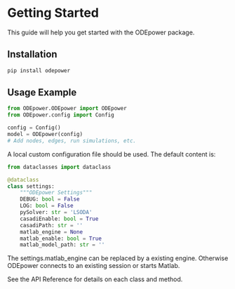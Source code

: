 # Getting Started

This guide will help you get started with the ODEpower package.

## Installation

```bash
pip install odepower
```

## Usage Example

```python
from ODEpower.ODEpower import ODEpower
from ODEpower.config import Config

config = Config()
model = ODEpower(config)
# Add nodes, edges, run simulations, etc.
```

A local custom configuration file should be used. The default content is:

```python
from dataclasses import dataclass

@dataclass
class settings:
    """ODEpower Settings"""
    DEBUG: bool = False
    LOG: bool = False 
    pySolver: str = 'LSODA' 
    casadiEnable: bool = True
    casadiPath: str = ''
    matlab_engine = None
    matlab_enable: bool = True 
    matlab_model_path: str = ''
```

The settings.matlab_engine can be replaced by a existing engine. Otherwise ODEpower connects to an existing session or starts Matlab.

See the API Reference for details on each class and method.

